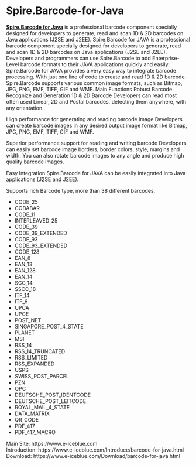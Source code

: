 # Spire.Barcode-for-Java

<b><a href=https://www.e-iceblue.com/Introduce/barcode-for-java.html>Spire.Barcode for Java</a></b> is a professional barcode component specially designed for developers to generate, read and scan 1D &amp; 2D barcodes on Java applications (J2SE and J2EE).
Spire.Barcode for JAVA is a professional barcode component specially designed for developers to generate, read and scan 1D & 2D barcodes on Java applications (J2SE and J2EE). Developers and programmers can use Spire.Barcode to add Enterprise-Level barcode formats to their JAVA applications quickly and easily.
Spire.Barcode for JAVA provides a very easy way to integrate barcode processing. With just one line of code to create and read 1D & 2D barcode. Spire.Barcode supports various common image formats, such as Bitmap, JPG, PNG, EMF, TIFF, GIF and WMF.
Main Functions
Robust Barcode Recognize and Generation 1D & 2D Barcode
Developers can read most often used Linear, 2D and Postal barcodes, detecting them anywhere, with any orientation. 

High performance for generating and reading barcode image
Developers can create barcode images in any desired output image format like Bitmap, JPG, PNG, EMF, TIFF, GIF and WMF.

Superior performance support for reading and writing barcode
Developers can easily set barcode image borders, border colors, style, margins and width. You can also rotate barcode images to any angle and produce high quality barcode images.

Easy Integration
Spire.Barcode for JAVA can be easily integrated into Java applications (J2SE and J2EE). 

Supports rich Barcode type, more than 38 different barcodes.
<ul>
 
<li>CODE_25</li>
<li>CODABAR</li>
<li>CODE_11</li>
<li>INTERLEAVED_25</li>
<li>CODE_39</li>
<li>CODE_39_EXTENDED</li>
<li>CODE_93</li>
<li>CODE_93_EXTENDED</li>
<li>CODE_128</li>
<li>EAN_8</li>
<li>EAN_13</li>
<li>EAN_128</li>
<li>EAN_14</li>
<li>SCC_14</li>
<li>SSCC_18</li>
<li>ITF_14</li>
<li>ITF_6</li>
<li>UPCA</li>
<li>UPCE</li>
<li>POST_NET</li>
<li>SINGAPORE_POST_4_STATE</li>
<li>PLANET</li>
<li>MSI</li>
<li>RSS_14</li>
<li>RSS_14_TRUNCATED</li>
<li>RSS_LIMITED</li>
<li>RSS_EXPANDED</li>
<li>USPS</li>
<li>SWISS_POST_PARCEL</li>
<li>PZN</li>
<li>OPC</li>
<li>DEUTSCHE_POST_IDENTCODE</li>
<li>DEUTSCHE_POST_LEITCODE</li>
<li>ROYAL_MAIL_4_STATE</li>
<li>DATA_MATRIX</li>
<li>QR_CODE</li>
<li>PDF_417</li>
<li>PDF_417_MACRO</li>
</ul>
Main Site: https://www.e-iceblue.com<br>
Introduction: https://www.e-iceblue.com/Introduce/barcode-for-java.html<br>
Download: https://www.e-iceblue.com/Download/barcode-for-java.html<br>




